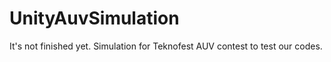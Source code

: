 # UnityAuvSimulation
It's not finished yet. Simulation for Teknofest AUV contest to test our codes.
